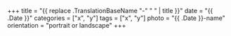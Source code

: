 +++
title = "{{ replace .TranslationBaseName "-" " " | title }}"
date = "{{ .Date }}"
categories = ["x", "y"]
tags = ["x", "y"]
photo = "{{ .Date }}-name"
orientation = "portrait or landscape"
+++
